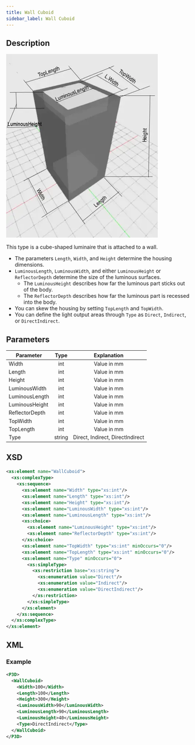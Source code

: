 ```yaml
---
title: Wall Cuboid
sidebar_label: Wall Cuboid
---
```


## Description

![Wall Cuboid](/img/docs/geometry/parametric/wall-cuboid.webp)

This type is a cube-shaped luminaire that is attached to a wall.

- The parameters `Length`, `Width`, and `Height` determine the housing dimensions.
- `LuminousLength`, `LuminousWidth`, and either `LuminousHeight` or `ReflectorDepth` determine the size of the luminous surfaces.
  - The `LuminousHeight` describes how far the luminous part sticks out of the body.
  - The `ReflectorDepth` describes how far the luminous part is recessed into the body.
- You can skew the housing by setting `TopLength` and `TopWidth`.
- You can define the light output areas through `Type` as `Direct`, `Indirect`, or `DirectIndirect`.

## Parameters

| Parameter        | Type    | Explanation                                               |
| ---------------- | :-----: | :-------------------------------------------------------: |
| Width            | int     | Value in mm                                               |
| Length           | int     | Value in mm                                               |
| Height           | int     | Value in mm                                               |
| LuminousWidth    | int     | Value in mm                                               |
| LuminousLength   | int     | Value in mm                                               |
| LuminousHeight   | int     | Value in mm                                               |
| ReflectorDepth   | int     | Value in mm                                               |
| TopWidth         | int     | Value in mm                                               |
| TopLength        | int     | Value in mm                                               |
| Type             | string  | Direct, Indirect, DirectIndirect                         |

## XSD

```xml
<xs:element name="WallCuboid">
  <xs:complexType>
    <xs:sequence>
      <xs:element name="Width" type="xs:int"/>
      <xs:element name="Length" type="xs:int"/>
      <xs:element name="Height" type="xs:int"/>
      <xs:element name="LuminousWidth" type="xs:int"/>
      <xs:element name="LuminousLength" type="xs:int"/>
      <xs:choice>
        <xs:element name="LuminousHeight" type="xs:int"/>
        <xs:element name="ReflectorDepth" type="xs:int"/>
      </xs:choice>
      <xs:element name="TopWidth" type="xs:int" minOccurs="0"/>
      <xs:element name="TopLength" type="xs:int" minOccurs="0"/>
      <xs:element name="Type" minOccurs="0">
        <xs:simpleType>
          <xs:restriction base="xs:string">
            <xs:enumeration value="Direct"/>
            <xs:enumeration value="Indirect"/>
            <xs:enumeration value="DirectIndirect"/>
          </xs:restriction>
        </xs:simpleType>
      </xs:element>
    </xs:sequence>
  </xs:complexType>
</xs:element>
```

## XML
### Example

```xml
<P3D>
  <WallCuboid>
    <Width>100</Width>
    <Length>100</Length>
    <Height>300</Height>
    <LuminousWidth>90</LuminousWidth>
    <LuminousLength>90</LuminousLength>
    <LuminousHeight>40</LuminousHeight>
    <Type>DirectIndirect</Type>
  </WallCuboid>
</P3D>
```
